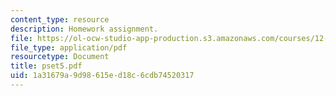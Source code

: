 ```yaml
---
content_type: resource
description: Homework assignment.
file: https://ol-ocw-studio-app-production.s3.amazonaws.com/courses/12-800-fluid-dynamics-of-the-atmosphere-and-ocean-fall-2004/1a31679a9d98615ed18c6cdb74520317_pset5.pdf
file_type: application/pdf
resourcetype: Document
title: pset5.pdf
uid: 1a31679a-9d98-615e-d18c-6cdb74520317
---
```

